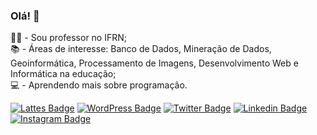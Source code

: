 ### Olá! 👋

👨‍🏫 - Sou professor no IFRN; <br/>
📚 - Áreas de interesse: Banco de Dados, Mineração de Dados, Geoinformática, Processamento de Imagens, Desenvolvimento Web e Informática na educação;<br/>
💻 - Aprendendo mais sobre programação.

<!--
**ciromoura/ciromoura** is a ✨ _special_ ✨ repository because its `README.md` (this file) appears on your GitHub profile.

- 🔭 I’m currently working on ...
- 🌱 I’m currently learning ...
- 👯 I’m looking to collaborate on ...
- 🤔 I’m looking for help with ...
- 💬 Ask me about ...
- 📫 How to reach me: ...
- 😄 Pronouns: ...
- ⚡ Fun fact: ...
-->

[![Lattes Badge](https://img.shields.io/badge/-Lattes-gray?style=flat-square)](http://lattes.cnpq.br/6573088805666433)
[![WordPress Badge](https://img.shields.io/badge/-Blog-21759B?style=flat-square&logo=WordPress&logoColor=white&link=https://ciromoura.com.br/)](https://ciromoura.com.br)
[![Twitter Badge](https://img.shields.io/badge/-Twitter-1ca0f1?style=flat-square&labelColor=1ca0f1&logo=twitter&logoColor=white&link=https://twitter.com/ciromoura)](https://twitter.com/ciromoura)
[![Linkedin Badge](https://img.shields.io/badge/-LinkedIn-blue?style=flat-square&logo=Linkedin&logoColor=white&link=https://www.linkedin.com/in/cirodgm/)](https://www.linkedin.com/in/cirodgm/)
[![Instagram Badge](https://img.shields.io/badge/-Instagram-5d2e98?style=flat-square&labelColor=5d2e98&logo=Instagram&logoColor=white&link=https://instagram.com/ciromoura)](https://instagram.com/ciromoura)
